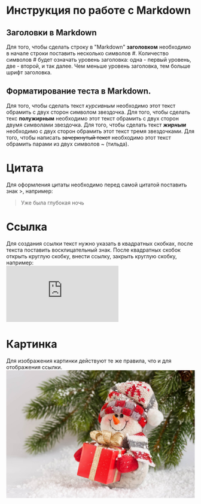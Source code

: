 # Инструкция по работе с Markdown

## Заголовки в Markdown
Для того, чтобы сделать строку в "Markdown" **заголовком** необходимо в начале строки поставить несколько символов #. Количество символов # будет означать уровень заголовка: одна - первый уровень, две - второй, и так далее. Чем меньше уровень заголовка, тем больше шрифт заголовка.

## Форматирование теста в Markdown.
Для того, чтобы сделать текст *курсивным* необходимо этот текст обрамить с двух сторон символом звездочка. Для того, чтобы сделать текс **полужирным** необходимо этот текст обрамить с двух сторон двумя символами звездочка. Для того, чтобы сделать текст ***жирным*** необходимо с двух сторон обрамить этот текст тремя звездочками. Для того, чтобы написать ~~зачеркнутый текст~~ необходимо этот текст обрамить парами из двух символов ~ (тильда).

# Цитата

Для оформления цитаты необходимо перед самой цитатой поставить знак >, например:
> Уже была глубокая ночь 

# Ссылка
Для создания ссылки текст нужно указать в квадратных скобках, после текста поставить восклицательный знак. После квадратных скобок открыть круглую скобку, внести ссылку, закрыть круглую скобку, например:   
![Ссылка здесь!](https://github.com/mattcone/markdown-guide/blob/master/_basic-syntax/links.md)

# Картинка
Для изображения картинки действуют те же правила, что и для отображения ссылки.
![Новый год](NG.jpg)

